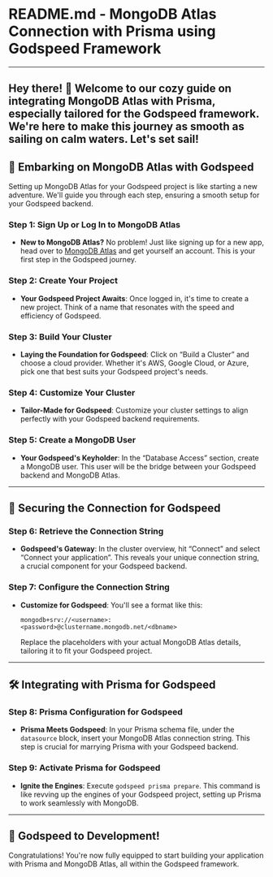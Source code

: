 # README.md - MongoDB Atlas Connection with Prisma using Godspeed Framework

---
Hey there! 👋 Welcome to our cozy guide on integrating MongoDB Atlas with Prisma, especially tailored for the Godspeed framework. We're here to make this journey as smooth as sailing on calm waters. Let's set sail!
---

## 🌟 Embarking on MongoDB Atlas with Godspeed

Setting up MongoDB Atlas for your Godspeed project is like starting a new adventure. We'll guide you through each step, ensuring a smooth setup for your Godspeed backend.

### Step 1: Sign Up or Log In to MongoDB Atlas
- **New to MongoDB Atlas?** No problem! Just like signing up for a new app, head over to [MongoDB Atlas](https://www.mongodb.com/cloud/atlas) and get yourself an account. This is your first step in the Godspeed journey.

### Step 2: Create Your Project
- **Your Godspeed Project Awaits**: Once logged in, it's time to create a new project. Think of a name that resonates with the speed and efficiency of Godspeed.

### Step 3: Build Your Cluster
- **Laying the Foundation for Godspeed**: Click on “Build a Cluster” and choose a cloud provider. Whether it's AWS, Google Cloud, or Azure, pick one that best suits your Godspeed project's needs.

### Step 4: Customize Your Cluster
- **Tailor-Made for Godspeed**: Customize your cluster settings to align perfectly with your Godspeed backend requirements.

### Step 5: Create a MongoDB User
- **Your Godspeed's Keyholder**: In the “Database Access” section, create a MongoDB user. This user will be the bridge between your Godspeed backend and MongoDB Atlas.

---

## 🔗 Securing the Connection for Godspeed

### Step 6: Retrieve the Connection String
- **Godspeed's Gateway**: In the cluster overview, hit “Connect” and select “Connect your application”. This reveals your unique connection string, a crucial component for your Godspeed backend.

### Step 7: Configure the Connection String
- **Customize for Godspeed**: You'll see a format like this:
  ```
  mongodb+srv://<username>:<password>@clustername.mongodb.net/<dbname>
  ```
  Replace the placeholders with your actual MongoDB Atlas details, tailoring it to fit your Godspeed project.

---

## 🛠 Integrating with Prisma for Godspeed

### Step 8: Prisma Configuration for Godspeed
- **Prisma Meets Godspeed**: In your Prisma schema file, under the `datasource` block, insert your MongoDB Atlas connection string. This step is crucial for marrying Prisma with your Godspeed backend.

### Step 9: Activate Prisma for Godspeed
- **Ignite the Engines**: Execute `godspeed prisma prepare`. This command is like revving up the engines of your Godspeed project, setting up Prisma to work seamlessly with MongoDB.

---

## 🚀 Godspeed to Development!

Congratulations! You're now fully equipped to start building your application with Prisma and MongoDB Atlas, all within the Godspeed framework.

